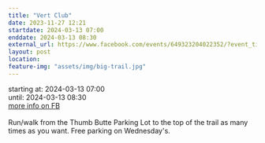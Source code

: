 ```yaml
---
title: "Vert Club"
date: 2023-11-27 12:21
startdate: 2024-03-13 07:00
enddate: 2024-03-13 08:30
external_url: https://www.facebook.com/events/649323204022352/?event_time_id=649324567355549
layout: post
location: 
feature-img: "assets/img/big-trail.jpg"
---
```


starting at: 2024-03-13 07:00<br>until: 2024-03-13 08:30<br><a href="https://www.facebook.com/events/649323204022352/?event_time_id=649324567355549">more info on FB</a><br><br>Run/walk from the Thumb Butte Parking Lot to the top of the trail as many times as you want.  Free parking on Wednesday's.<br>
  <br>
  
